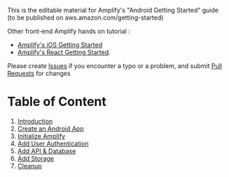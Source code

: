 This is the editable material for Amplify's "Android Getting Started" guide (to be published on aws.amazon.com/getting-started)

Other front-end Amplify hands on tutorial :
- [Amplify's iOS Getting Started](https://aws.amazon.com/getting-started/hands-on/build-ios-app-amplify/)
- [Amplify's React Getting Started](https://aws.amazon.com/getting-started/learning-path-front-end-developer/).

Please create [Issues](https://github.com/sebsto/amplify-android-getting-started/issues) if you encounter a typo or a problem, and submit [Pull Requests](https://github.com/sebsto/amplify-android-getting-started/pulls) for changes 

# Table of Content

01. [Introduction](01_introduction.md)
02. [Create an Android App](02_create_android_app.md)
03. [Initialize Amplify](03_initialize_amplify.md)
04. [Add User Authentication](04_add_authentication.md)
05. [Add API & Database](05_add_api_database.md)
06. [Add Storage](06_add_storage.md)
07. [Cleanup](07_cleanup.md)